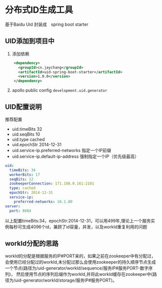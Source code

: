 ﻿# 分布式ID生成工具
基于Baidu Uid 封装成　spring boot starter
## UID添加到项目中
1. 添加依赖
```xml
    <dependency>
      <groupId>cn.jaychang</groupId>
      <artifactId>uid-spring-boot-starter</artifactId>
      <version>1.0.0</version>
    </dependency>
```


2. apollo public config  `development.uid.generator`



## UID配置说明

推荐配置

* uid.timeBits 32
* uid.seqBits 10
* uid.type cached
* uid.epochStr 2014-12-31
* uid.service-ip.preferred-networks 指定一个IP前缀 
* uid.service-ip.default-ip-address 强制指定一个IP（优先级最高）
```yaml
uid:
  timeBits: 34
  workerBits: 17
  seqBits: 12
  zookeeperConnection: 171.188.0.161:2181
  type: cached
  epochStr: 2014-12-31
  service-ip:
    preferred-networks: 10.1.80
server:
  port: 8084
```
以上配置timeBits:34，epochStr:2014-12-31，可以用499年,理论上一个服务实例每秒可生成4096个id，兼顾了id容量，并发，以及workId重复利用的问题
## workId分配的思路

workId的分配是根据服务的IP#PORT来的，如果之前在zookeeper中有分配过，会使用已经分配过的workId,未分配过那么会使用zookeeper的持久顺序节点生成一个节点(路径为/uid-generator/workId/sequence/服务IP#服务PORT-数字序列)，
然后使用节点的序列后缀作为workId,并将此workId缓存在zookeeper中(路径为/uid-generator/workId/storage/服务IP#服务PORT)。

